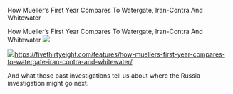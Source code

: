 How Mueller’s First Year Compares To Watergate, Iran-Contra And Whitewater

How Mueller’s First Year Compares To Watergate, Iran-Contra And Whitewater
![](../_resources/d60d63005345251209980565571d2bd2.png)

![](../_resources/7538f73fe334314485d3b79024394ad5.png)https://fivethirtyeight.com/features/how-muellers-first-year-compares-to-watergate-iran-contra-and-whitewater/

And what those past investigations tell us about where the Russia investigation might go next.